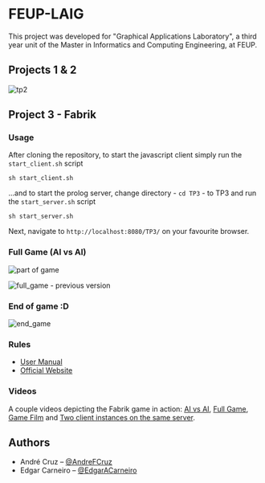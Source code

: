 # FEUP-LAIG
This project was developed for "Graphical Applications Laboratory", a third year unit of the Master in Informatics and Computing Engineering, at FEUP.

## Projects 1 & 2
![tp2](https://user-images.githubusercontent.com/13498941/34483084-3de4e6b4-efb4-11e7-82a1-216de76dfd99.gif)

## Project 3 - Fabrik
### Usage
After cloning the repository, to start the javascript client simply run the ```start_client.sh``` script
```shell
sh start_client.sh
```

...and to start the prolog server, change directory - ```cd TP3``` - to TP3 and run the ```start_server.sh``` script
```shell
sh start_server.sh
```

Next, navigate to ```http://localhost:8080/TP3/``` on your favourite browser.

### Full Game (AI vs AI)
![part of game](https://user-images.githubusercontent.com/13498941/34483242-0faa63ae-efb5-11e7-95c5-61b1a8d03953.gif)

![full_game - previous version](https://user-images.githubusercontent.com/13498941/34448966-d516524c-ecea-11e7-9bb7-b9447fb20b2b.gif)

### End of game :D
![end_game](https://user-images.githubusercontent.com/13498941/34448890-0a8e024a-ecea-11e7-80e0-b37d5891a817.gif)

### Rules
* [User Manual](TP3_User_Manual_Full.pdf)
* [Official Website](https://spielstein.com/games/fabrik/rules)

### Videos
A couple videos depicting the Fabrik game in action: [AI vs AI](https://youtu.be/qEJ9NYvd9WE), [Full Game](https://youtu.be/7sAkZJNuWGQ), [Game Film](https://youtu.be/HmcvoYcAfPo) and [Two client instances on the same server](https://youtu.be/3soJRlQXfEw).

## Authors
* André Cruz – [@AndreFCruz](https://github.com/AndreFCruz)
* Edgar Carneiro – [@EdgarACarneiro](https://github.com/EdgarACarneiro)
